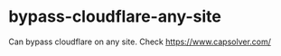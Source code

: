 # bypass-cloudflare-any-site
Can bypass cloudflare on any site. Check https://www.capsolver.com/ 











                                                                                                                           